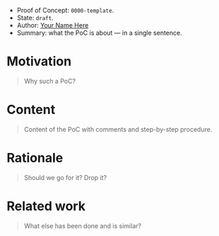 - Proof of Concept: `0000-template`.
- State: `draft`.
- Author: [Your Name Here]()
- Summary: what the PoC is about — in a single sentence.

# Motivation

> Why such a PoC?

# Content

> Content of the PoC with comments and step-by-step procedure.

# Rationale

> Should we go for it? Drop it?

# Related work

> What else has been done and is similar?

